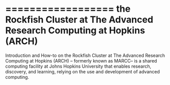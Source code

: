 ==================
the Rockfish Cluster at The Advanced Research Computing at Hopkins (ARCH)
==================


 Introduction and How-to on the Rockfish Cluster at The Advanced Research Computing at Hopkins (ARCH) – formerly known as MARCC– is a shared computing facility at Johns Hopkins University that enables research, discovery, and learning, relying on the use and development of advanced computing.
